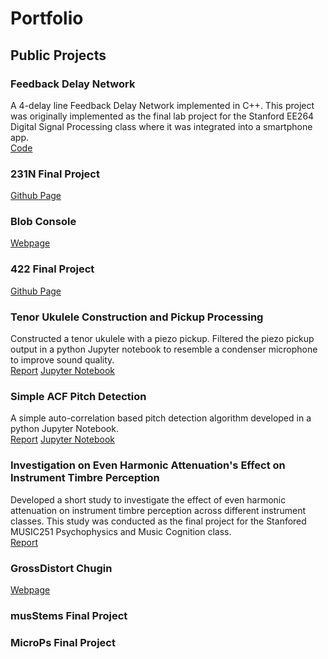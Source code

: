 # Portfolio

## Public Projects

### Feedback Delay Network
A 4-delay line Feedback Delay Network implemented in C++. This project was originally implemented as the final lab project for the Stanford EE264 Digital Signal Processing class where it was integrated into a smartphone app. \
[Code](https://github.com/rwroblewsk/rwroblewsk.github.io/tree/main/fdn) 

### 231N Final Project
[Github Page](https://github.com/lokibler/231N_final)

### Blob Console
[Webpage](https://ccrma.stanford.edu/~rwroblew/256A/hw4/)

### 422 Final Project
[Github Page](https://github.com/rwroblewsk/422_Final_Project)

### Tenor Ukulele Construction and Pickup Processing
Constructed a tenor ukulele with a piezo pickup. Filtered the piezo pickup output in a python Jupyter notebook to resemble a condenser microphone to improve sound quality. \
[Report](https://github.com/rwroblewsk/rwroblewsk.github.io/blob/main/ukulele/Music158_258D_Final_Project_Report.pdf)
[Jupyter Notebook](https://github.com/rwroblewsk/rwroblewsk.github.io/blob/main/ukulele/Final%20Project.ipynb)

### Simple ACF Pitch Detection
A simple auto-correlation based pitch detection algorithm developed in a python Jupyter Notebook. \
[Report](https://github.com/rwroblewsk/rwroblewsk.github.io/blob/main/pitch_detection/424%20Report.docx)
[Jupyter Notebook](https://github.com/rwroblewsk/rwroblewsk.github.io/blob/main/pitch_detection/424%20Final%20Project.ipynb)


### Investigation on Even Harmonic Attenuation's Effect on Instrument Timbre Perception
Developed a short study to investigate the effect of even harmonic attenuation on instrument timbre perception across different instrument classes. This study was conducted as the final project for the Stanfored MUSIC251 Psychophysics and Music Cognition class. \
[Report](https://github.com/rwroblewsk/rwroblewsk.github.io/blob/main/timbre_study/Music251_FinalProjectReport.pdf)

### GrossDistort Chugin
[Webpage](https://ccrma.stanford.edu/~rwroblew/220a/fp/index.html)

### musStems Final Project

### MicroPs Final Project

